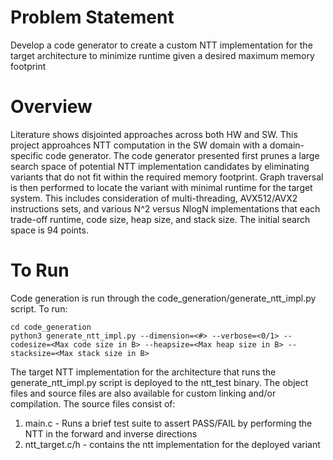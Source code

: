# Problem Statement
Develop a code generator to create a custom NTT implementation for the target architecture to minimize runtime given a desired maximum memory footprint

# Overview
Literature shows disjointed approaches across both HW and SW. This project approahces NTT computation in the SW domain with a domain-specific code generator. The code generator presented first prunes a large search space of potential NTT implementation candidates by eliminating variants that do not fit within the required memory footprint. Graph traversal is then performed to locate the variant with minimal runtime for the target system. This includes consideration of multi-threading, AVX512/AVX2 instructions sets, and various N^2 versus NlogN implementations that each trade-off runtime, code size, heap size, and stack size. The initial search space is 94 points.

# To Run
Code generation is run through the code_generation/generate_ntt_impl.py script. To run:
~~~
cd code_generation
python3 generate_ntt_impl.py --dimension=<#> --verbose=<0/1> --codesize=<Max code size in B> --heapsize=<Max heap size in B> --stacksize=<Max stack size in B>
~~~
The target NTT implementation for the architecture that runs the generate_ntt_impl.py script is deployed to the ntt_test binary. The object files and source files are also available for custom linking and/or compilation. The source files consist of:
1. main.c - Runs a brief test suite to assert PASS/FAIL by performing the NTT in the forward and inverse directions
2. ntt_target.c/h - contains the ntt implementation for the deployed variant
